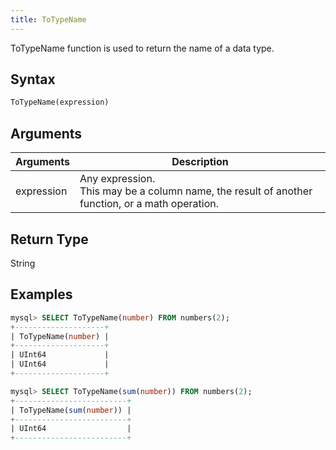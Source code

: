 ```yaml
---
title: ToTypeName
---
```


ToTypeName function is used to return the name of a data type.

## Syntax

```sql
ToTypeName(expression)
```

## Arguments

| Arguments   | Description |
| ----------- | ----------- |
| expression  | Any expression. <br /> This may be a column name, the result of another function, or a math operation.

## Return Type

String

## Examples

```sql
mysql> SELECT ToTypeName(number) FROM numbers(2);
+--------------------+
| ToTypeName(number) |
+--------------------+
| UInt64             |
| UInt64             |
+--------------------+

mysql> SELECT ToTypeName(sum(number)) FROM numbers(2);
+-------------------------+
| ToTypeName(sum(number)) |
+-------------------------+
| UInt64                  |
+-------------------------+
```
